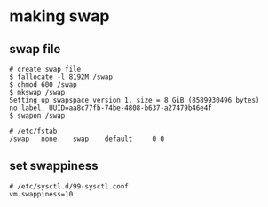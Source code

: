 # making swap

## swap file

``` shell
# create swap file
$ fallocate -l 8192M /swap
$ chmod 600 /swap
$ mkswap /swap
Setting up swapspace version 1, size = 8 GiB (8589930496 bytes)
no label, UUID=aa8c77fb-74be-4808-b637-a27479b46e4f
$ swapon /swap

# /etc/fstab
/swap	none	swap	default 	0 0
```

## set swappiness

``` shell
# /etc/sysctl.d/99-sysctl.conf
vm.swappiness=10
```
